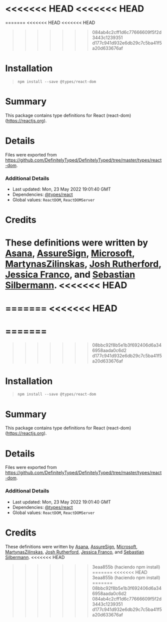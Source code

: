 <<<<<<< HEAD
<<<<<<< HEAD
=======
=======
<<<<<<< HEAD
<<<<<<< HEAD
>>>>>>> 084ab4c2cff1d6c77666609f5f2d3443c1239351
>>>>>>> d177c941d932e6db29c7c5ba41f5a20d633676af
# Installation
> `npm install --save @types/react-dom`

# Summary
This package contains type definitions for React (react-dom) (https://reactjs.org).

# Details
Files were exported from https://github.com/DefinitelyTyped/DefinitelyTyped/tree/master/types/react-dom.

### Additional Details
 * Last updated: Mon, 23 May 2022 19:01:40 GMT
 * Dependencies: [@types/react](https://npmjs.com/package/@types/react)
 * Global values: `ReactDOM`, `ReactDOMServer`

# Credits
These definitions were written by [Asana](https://asana.com), [AssureSign](http://www.assuresign.com), [Microsoft](https://microsoft.com), [MartynasZilinskas](https://github.com/MartynasZilinskas), [Josh Rutherford](https://github.com/theruther4d), [Jessica Franco](https://github.com/Jessidhia), and [Sebastian Silbermann](https://github.com/eps1lon).
<<<<<<< HEAD
=======
=======
<<<<<<< HEAD
=======
=======
=======
>>>>>>> 08bbc92f8b5e1b3f692406d6a346958aada0c6d2
>>>>>>> d177c941d932e6db29c7c5ba41f5a20d633676af
# Installation
> `npm install --save @types/react-dom`

# Summary
This package contains type definitions for React (react-dom) (https://reactjs.org).

# Details
Files were exported from https://github.com/DefinitelyTyped/DefinitelyTyped/tree/master/types/react-dom.

### Additional Details
 * Last updated: Mon, 23 May 2022 19:01:40 GMT
 * Dependencies: [@types/react](https://npmjs.com/package/@types/react)
 * Global values: `ReactDOM`, `ReactDOMServer`

# Credits
These definitions were written by [Asana](https://asana.com), [AssureSign](http://www.assuresign.com), [Microsoft](https://microsoft.com), [MartynasZilinskas](https://github.com/MartynasZilinskas), [Josh Rutherford](https://github.com/theruther4d), [Jessica Franco](https://github.com/Jessidhia), and [Sebastian Silbermann](https://github.com/eps1lon).
<<<<<<< HEAD
>>>>>>> 3eaa855b (haciendo npm install)
=======
<<<<<<< HEAD
>>>>>>> 3eaa855b (haciendo npm install)
=======
>>>>>>> 08bbc92f8b5e1b3f692406d6a346958aada0c6d2
>>>>>>> 084ab4c2cff1d6c77666609f5f2d3443c1239351
>>>>>>> d177c941d932e6db29c7c5ba41f5a20d633676af

